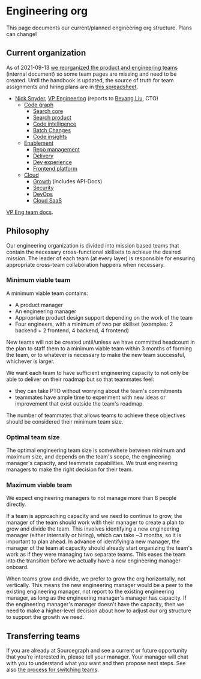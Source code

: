 # Engineering org

This page documents our current/planned engineering org structure. Plans can change!

## Current organization

As of 2021-09-13 [we reorganized the product and engineering teams](https://docs.google.com/document/d/1d8Z8zN6DjKHfXGaCQerKDeJo5qEVxBTku8RcZtw7Di4/edit#) (internal document) so some team pages are missing and need to be created. Until the handbook is updated, the source of truth for team assignments and hiring plans are in [this spreadsheet](https://docs.google.com/spreadsheets/d/1CIQYQDN2KFyHMmPEx3FqubapyXyapFp0B_DoDJtWvm8/edit#gid=0).

<!-- Our markdown renderer is not spec-compliant and needs 4 spaces of indentation for nested lists, therefor we need to prettier-ignore. -->
<!-- prettier-ignore -->
- [Nick Snyder](index.md#nick-snyder-he-him), [VP Engineering](../../handbook/engineering/roles.md#vp-engineering) (reports to [Beyang Liu](index.md#beyang-liu), CTO)
  - [Code graph](./code-graph/index.md)
      - [Search core](./code-graph/search/core.md)
      - [Search product](./code-graph/search/product.md)
      - [Code intelligence](./code-graph/code-intelligence/index.md)
      - [Batch Changes](./code-graph/batch-changes/index.md)
      - [Code insights](./code-graph/code-insights/index.md)
  - [Enablement](./enablement/index.md)
      - [Repo management](./enablement/repo-management/index.md)
      - [Delivery](./enablement/delivery/index.md)
      - [Dev experience](./enablement/dev-experience/index.md)
      - [Frontend platform](./enablement/frontend-platform/index.md)
  - [Cloud](./cloud/index.md)
     - [Growth](./cloud/growth/index.md) (includes API-Docs)
     - [Security](./cloud/security/index.md)
     - [DevOps](./cloud/devops/index.md)
     - [Cloud SaaS](./cloud/saas/index.md)

[VP Eng team docs](vpe/index.md).

## Philosophy

Our engineering organization is divided into mission based teams that contain the necessary cross-functional skillsets to achieve the desired mission. The leader of each team (at every layer) is responsible for ensuring appropriate cross-team collaboration happens when necessary.

### Minimum viable team

A minimum viable team contains:

- A product manager
- An engineering manager
- Appropriate product design support depending on the work of the team
- Four engineers, with a minimum of two per skillset (examples: 2 backend + 2 frontend, 4 backend, 4 frontend)

New teams will not be created until/unless we have committed headcount in the plan to staff them to a minimum viable team within 3 months of forming the team, or to whatever is necessary to make the new team successful, whichever is larger.

We want each team to have sufficient engineering capacity to not only be able to deliver on their roadmap but so that teammates feel:

- they can take PTO without worrying about the team's commitments
- teammates have ample time to experiment with new ideas or improvement that exist outside the team's roadmap.

The number of teammates that allows teams to achieve these objectives should be considered their minimum team size.

### Optimal team size

The optimal engineering team size is somewhere between minimum and maximum size, and depends on the team's scope, the engineering manager's capacity, and teammate capabilities. We trust engineering managers to make the right decision for their team.

### Maximum viable team

We expect engineering managers to not manage more than 8 people directly.

If a team is approaching capacity and we need to continue to grow, the manager of the team should work with their manager to create a plan to grow and divide the team. This involves identifying a new engineering manager (either internally or hiring), which can take ~3 months, so it is important to plan ahead. In advance of identifying a new manager, the manager of the team at capacity should already start organizing the team's work as if they were managing two separate teams. This eases the team into the transition before we actually have a new engineering manager onboard.

When teams grow and divide, we prefer to grow the org horizontally, not vertically. This means the new engineering manager would be a peer to the existing engineering manager, not report to the existing engineering manager, as long as the engineering manager's manager has capacity. If the engineering manager's manager doesn't have the capacity, then we need to make a higher-level decision about how to adjust our org structure to support the growth we need.

## Transferring teams

If you are already at Sourcegraph and see a current or future opportunity that you're interested in, please tell your manager. Your manager will chat with you to understand what you want and then propose next steps. See also [the process for switching teams](https://about.sourcegraph.com/handbook/people-ops/switching-teams).
